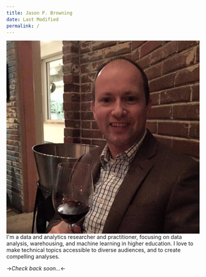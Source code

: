 ```yaml
---
title: Jason P. Browning 
date: Last Modified 
permalink: / 
---
```

<img align="left" class="h-100 w-100" src="/content/images/jason-wine.jpg" alt="Author enjoys a glass of wine!">

I'm a data and analytics researcher and practitioner, focusing on data analysis, warehousing, and machine learning in higher education.  I love to make technical topics accessible to diverse audiences, and to create compelling analyses.

->*Check back soon...*<-